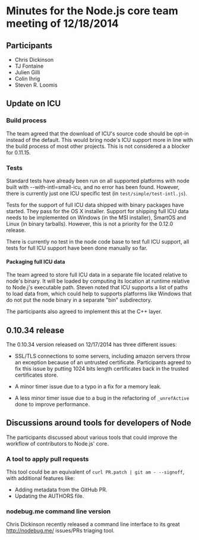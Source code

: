 # Minutes for the Node.js core team meeting of 12/18/2014

## Participants

* Chris Dickinson
* TJ Fontaine
* Julien Gilli
* Colin Ihrig
* Steven R. Loomis

## Update on ICU

### Build process

The team agreed that the download of ICU's source code should be opt-in
instead of the default. This would bring node's ICU support more in line with
the build process of most other projects. This is not considered a a blocker
for 0.11.15.

### Tests

Standard tests have already been run on all supported platforms with node
built with --with-intl=small-icu, and no error has been found. However, there
is currently just one ICU specific test (in `test/simple/test-intl.js`).

Tests for the support of full ICU data shipped with binary packages have
started. They  pass for the OS X installer. Support for shipping full ICU data
needs to be implemented on Windows (in the MSI installer), SmartOS and Linux
(in binary tarballs). However, this is not a priority for the 0.12.0 release.

There is currently no test in the node code base to test full ICU support, all
tests for full ICU support have been done manually so far.

#### Packaging full ICU data

The team agreed to store full ICU data in a separate file located relative to
node's binary. It will be loaded by computing its location at runtime relative
to Node.j's executable path. Steven noted that ICU supports a list of paths to
load data from, which could help to supports platforms like Windows that do
not put the node binary in a separate "bin" subdirectory.

The participants also agreed to implement this at the C++ layer.

## 0.10.34 release

The 0.10.34 version released on 12/17/2014 has three different issues:

* SSL/TLS connections to some servers, including amazon servers throw an
exception because of an untrusted certificate. Participants agreed to fix this
issue by putting 1024 bits length certificates back in the trusted
certificates store.

* A minor timer issue due to a typo in a fix for a memory leak.

* A less minor timer issue due to a bug in the refactoring of `_unrefActive`
done to improve performance.

## Discussions around tools for developers of Node

The participants discussed about various tools that could improve the workflow
of contributors to Node.js' core.

### A tool to apply pull requests

This tool could be an equivalent of `curl PR.patch | git am - --signoff`, with
additional features like:

* Adding metadata from the GitHub PR.
* Updating the AUTHORS file.

### nodebug.me command line version

Chris Dickinson recently released a command line interface to its great
http://nodebug.me/ issues/PRs triaging tool.

